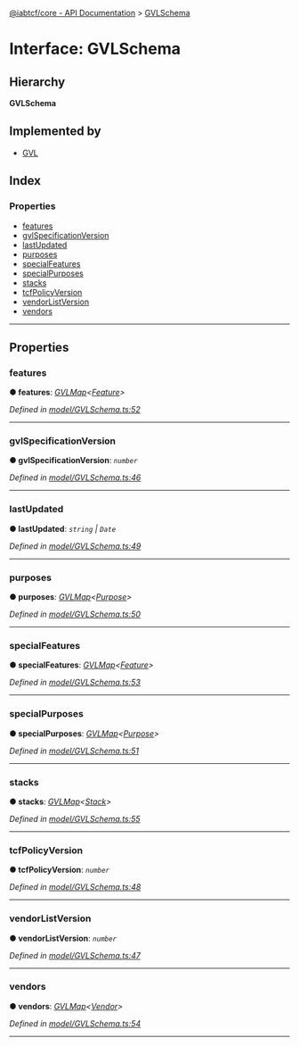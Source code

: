 [@iabtcf/core - API Documentation](../README.md) > [GVLSchema](../interfaces/gvlschema.md)

# Interface: GVLSchema

## Hierarchy

**GVLSchema**

## Implemented by

* [GVL](../classes/gvl.md)

## Index

### Properties

* [features](gvlschema.md#features)
* [gvlSpecificationVersion](gvlschema.md#gvlspecificationversion)
* [lastUpdated](gvlschema.md#lastupdated)
* [purposes](gvlschema.md#purposes)
* [specialFeatures](gvlschema.md#specialfeatures)
* [specialPurposes](gvlschema.md#specialpurposes)
* [stacks](gvlschema.md#stacks)
* [tcfPolicyVersion](gvlschema.md#tcfpolicyversion)
* [vendorListVersion](gvlschema.md#vendorlistversion)
* [vendors](gvlschema.md#vendors)

---

## Properties

<a id="features"></a>

###  features

**● features**: *[GVLMap](gvlmap.md)<[Feature](feature.md)>*

*Defined in [model/GVLSchema.ts:52](https://github.com/chrispaterson/iabtcf-es/blob/a3a6d97/modules/core/src/model/GVLSchema.ts#L52)*

___
<a id="gvlspecificationversion"></a>

###  gvlSpecificationVersion

**● gvlSpecificationVersion**: *`number`*

*Defined in [model/GVLSchema.ts:46](https://github.com/chrispaterson/iabtcf-es/blob/a3a6d97/modules/core/src/model/GVLSchema.ts#L46)*

___
<a id="lastupdated"></a>

###  lastUpdated

**● lastUpdated**: *`string` \| `Date`*

*Defined in [model/GVLSchema.ts:49](https://github.com/chrispaterson/iabtcf-es/blob/a3a6d97/modules/core/src/model/GVLSchema.ts#L49)*

___
<a id="purposes"></a>

###  purposes

**● purposes**: *[GVLMap](gvlmap.md)<[Purpose](purpose.md)>*

*Defined in [model/GVLSchema.ts:50](https://github.com/chrispaterson/iabtcf-es/blob/a3a6d97/modules/core/src/model/GVLSchema.ts#L50)*

___
<a id="specialfeatures"></a>

###  specialFeatures

**● specialFeatures**: *[GVLMap](gvlmap.md)<[Feature](feature.md)>*

*Defined in [model/GVLSchema.ts:53](https://github.com/chrispaterson/iabtcf-es/blob/a3a6d97/modules/core/src/model/GVLSchema.ts#L53)*

___
<a id="specialpurposes"></a>

###  specialPurposes

**● specialPurposes**: *[GVLMap](gvlmap.md)<[Purpose](purpose.md)>*

*Defined in [model/GVLSchema.ts:51](https://github.com/chrispaterson/iabtcf-es/blob/a3a6d97/modules/core/src/model/GVLSchema.ts#L51)*

___
<a id="stacks"></a>

###  stacks

**● stacks**: *[GVLMap](gvlmap.md)<[Stack](stack.md)>*

*Defined in [model/GVLSchema.ts:55](https://github.com/chrispaterson/iabtcf-es/blob/a3a6d97/modules/core/src/model/GVLSchema.ts#L55)*

___
<a id="tcfpolicyversion"></a>

###  tcfPolicyVersion

**● tcfPolicyVersion**: *`number`*

*Defined in [model/GVLSchema.ts:48](https://github.com/chrispaterson/iabtcf-es/blob/a3a6d97/modules/core/src/model/GVLSchema.ts#L48)*

___
<a id="vendorlistversion"></a>

###  vendorListVersion

**● vendorListVersion**: *`number`*

*Defined in [model/GVLSchema.ts:47](https://github.com/chrispaterson/iabtcf-es/blob/a3a6d97/modules/core/src/model/GVLSchema.ts#L47)*

___
<a id="vendors"></a>

###  vendors

**● vendors**: *[GVLMap](gvlmap.md)<[Vendor](vendor.md)>*

*Defined in [model/GVLSchema.ts:54](https://github.com/chrispaterson/iabtcf-es/blob/a3a6d97/modules/core/src/model/GVLSchema.ts#L54)*

___

